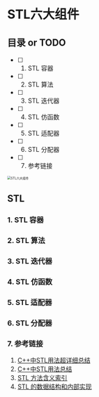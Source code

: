 # STL六大组件

## 目录 or TODO

- [ ] 1. STL 容器
- [ ] 2. STL 算法
- [ ] 3. STL 迭代器
- [ ] 4. STL 仿函数
- [ ] 5. STL 适配器
- [ ] 6. STL 分配器
- [ ] 7. 参考链接

<img src="http://image.961110.xyz/images/2021/07/15/STL3633cba5347a0f6c.png" alt="STL六大组件" style="zoom:50%;" />

## STL

### 1. STL 容器

### 2. STL 算法

### 3. STL 迭代器

### 4. STL 仿函数

### 5. STL 适配器

### 6. STL 分配器

### 7. 参考链接

1. [C++中STL用法超详细总结](https://blog.csdn.net/u010183728/article/details/81913729?utm_medium=distribute.pc_relevant.none-task-blog-2~default~BlogCommendFromMachineLearnPai2~default-5.control&depth_1-utm_source=distribute.pc_relevant.none-task-blog-2~default~BlogCommendFromMachineLearnPai2~default-5.control)
2. [C++中STL用法总结](https://blog.csdn.net/piaoxuezhong/article/details/54348787?utm_medium=distribute.pc_relevant.none-task-blog-2~default~BlogCommendFromMachineLearnPai2~default-13.control&depth_1-utm_source=distribute.pc_relevant.none-task-blog-2~default~BlogCommendFromMachineLearnPai2~default-13.control)
3. [STL 方法含义索引](https://github.com/huihut/interview/tree/master/STL)
4. [STL 的数据结构和内部实现](https://www.jianshu.com/p/1f8329e26231)

